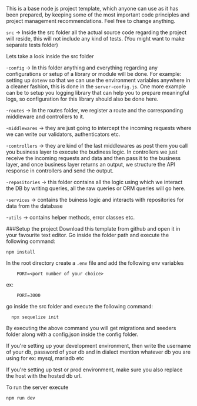 
This is a base node js project template, which anyone can use as it has been prepared, by keeping some of the most important code principles and project management recommendations. Feel free to change anything.

`src` -> Inside the src folder all the actual source code regarding the project will reside, this will not include any kind of tests. (You might want to make separate tests folder)

Lets take a look inside the src folder

-`config` -> In this folder anything and everything regarding any configurations or setup of a library or module will be done. For example: setting up `dotenv` so that we can use the environment variables anywhere in a cleaner fashion, this is done in the `server-config.js`. One more example can be to setup you logging library that can help you to prepare meaningful logs, so configuration for this library should also be done here.

-`routes` -> In the routes folder, we register a route and the corresponding middleware and controllers to it.

-`middlewares` -> they are just going to intercept the incoming requests where we can write our validators, authenticators etc.

-`controllers` -> they are kind of the last middlewares as post them you call you business layer to execute the budiness logic. In controllers we just receive the incoming requests and data and then pass it to the business layer, and once business layer returns an output, we structure the API response in controllers and send the output.

-`repositories` -> this folder contains all the logic using which we interact the DB by writing queries, all the raw queries or ORM queries will go here.

-`services` -> contains the buiness logic and interacts with repositories for data from the database

-`utils` -> contains helper methods, error classes etc.

###Setup the project
Download this template from github and open it in your favourite text editor.
Go inside the folder path and execute the following command:
```
npm install
```
In the root directory create a `.env` file and add the following env variables
```
    PORT=<port number of your choice>
```
ex:
```
    PORT=3000
 ```
go inside the src folder and execute the following command:
```
  npx sequelize init
```
By executing the above command you will get migrations and seeders folder along with a config.json inside the config folder.

If you're setting up your development environment, then write the username of your db, password of your db and in dialect mention whatever db you are using for ex: mysql, mariadb etc

If you're setting up test or prod environment, make sure you also replace the host with the hosted db url.

To run the server execute
```
npm run dev
```